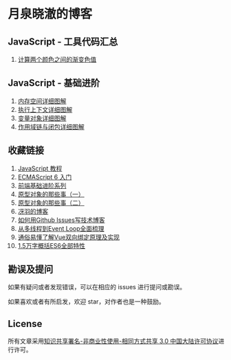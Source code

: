 # 月泉晓澈的博客

## JavaScript - 工具代码汇总

1. [计算两个颜色之间的渐变色值](https://github.com/YueQuanXiaoChe/YueQuanXiaoChe.github.io/issues/5)

## JavaScript - 基础进阶

1. [内存空间详细图解](https://github.com/YueQuanXiaoChe/YueQuanXiaoChe.github.io/issues/1)
2. [执行上下文详细图解](https://github.com/YueQuanXiaoChe/YueQuanXiaoChe.github.io/issues/2)
3. [变量对象详细图解](https://github.com/YueQuanXiaoChe/YueQuanXiaoChe.github.io/issues/3)
4. [作用域链与闭包详细图解](https://github.com/YueQuanXiaoChe/YueQuanXiaoChe.github.io/issues/4)

## 收藏链接

1. [JavaScript 教程](https://wangdoc.com/javascript/)
2. [ECMAScript 6 入门](http://es6.ruanyifeng.com/)
3. [前端基础进阶系列](https://www.jianshu.com/p/cd3fee40ef59)
4. [原型对象的那些事（一）](https://juejin.im/post/5cce7c66f265da038860c840)
5. [原型对象的那些事（二）](https://juejin.im/post/5cce7e1051882541914add5c)
6. [冴羽的博客](https://github.com/mqyqingfeng/Blog)
7. [如何用Github Issues写技术博客](https://www.jianshu.com/p/7c2cce028d29)
8. [从多线程到Event Loop全面梳理](https://juejin.im/post/5d5b4c2df265da03dd3d73e5?utm_source=gold_browser_extension#heading-13&tdsourcetag=s_pcqq_aiomsg)
9. [通俗易懂了解Vue双向绑定原理及实现](https://www.cnblogs.com/wangjiachen666/p/9883916.html)
10. [1.5万字概括ES6全部特性](https://juejin.im/post/5d9bf530518825427b27639d?utm_source=gold_browser_extension#heading-11)

## 勘误及提问

如果有疑问或者发现错误，可以在相应的 issues 进行提问或勘误。

如果喜欢或者有所启发，欢迎 star，对作者也是一种鼓励。

## License

所有文章采用[知识共享署名-非商业性使用-相同方式共享 3.0 中国大陆许可协议](http://creativecommons.org/licenses/by-nc-sa/3.0/cn/)进行许可。

